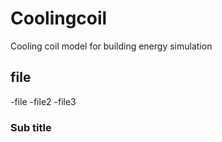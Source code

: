 # Coolingcoil
Cooling coil model for building energy simulation
## file
   -file
   -file2
   -file3

### Sub title
